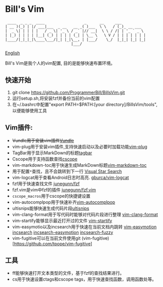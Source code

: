 # Bill's Vim

```
 ____  _ _ _  ____                  _      __     ___
| __ )(_) | |/ ___|___  _ __   __ _( )___  \ \   / (_)_ __ ___
|  _ \| | | | |   / _ \| '_ \ / _` |// __|  \ \ / /| | '_ ` _ \
| |_) | | | | |__| (_) | | | | (_| | \__ \   \ V / | | | | | | |
|____/|_|_|_|\____\___/|_| |_|\__, | |___/    \_/  |_|_| |_| |_|
                              |___/
```

[English](README.md)

Bill's Vim是我个人的vim配置, 目的是能够快速布置环境。

## 快速开始

1. git clone https://github.com/ProgrammerBill/BillsVim.git
2. 运行setup.sh,将安装fzf并备份当前的vim配置
3. 在~/.bashrc中配置"export PATH=$PATH:[your directory]/BillsVim/tools",以便能够使用工具

## Vim插件:

- ~~Vundle用于安装vim插件[Vundle](https://github.com/VundleVim/Vundle.vim#quick-start)~~
- vim-plug用于安装vim插件,支持快速启动以及必要时加载功能[vim-plug](https://github.com/junegunn/vim-plug)
- TagBar用于显示MarkDown的标题[tagbar](https://github.com/preservim/tagbar)
- Cscope用于支持函数查找[cscope](http://cscope.sourceforge.net/)
- vim-markdown-toc用于快速生成MarkDown标题[vim-markdown-toc](https://github.com/mzlogin/vim-markdown-toc)
- 用于配置`*`查找，且不会跳转到下一行 [Visual Star Search](https://github.com/bronson/vim-visual-star-search)
- vim-logcat用于查看Android日志时高亮. [gburca/vim-logcat](https://github.com/gburca/vim-logcat)
- fzf用于快速查找文件 [junegunn/fzf](https://github.com/junegunn/fzf)
- fzf.vim是vim中fzf的插件 [junegunn/fzf.vim](https://github.com/junegunn/fzf.vim)
- `cscope_macros`用于cscope的快捷键设置
- vim-autocomplpop用于快速补齐[vim-autocomplpop](https://github.com/othree/vim-autocomplpop)
- ultisnips能够快速生成代码片段[ultisnips](https://github.com/SirVer/ultisnips)
- vim-clang-format用于写代码时能够对代码片段进行整理 [vim-clang-format](https://github.com/rhysd/vim-clang-format)
- vim-startify能够显示最近打开过的文件 [vim-startify](https://github.com/mhinz/vim-startify)
- vim-easymotio以及incsearch用于快速在当前文档内跳转 [vim-easymotion](https://github.com/easymotion/vim-easymotion) [incsearch](https://github.com/haya14busa/incsearch.vim) [incsearch-easymotion](https://github.com/haya14busa/incsearch-easymotion.vim) [incsearch-fuzzy](https://github.com/haya14busa/incsearch-fuzzy.vim)
- vim-fugitive可以在当前文件使用git (vim-fugitive)[https://github.com/tpope/vim-fugitive]

## 工具

- ff能够快速打开文本类型的文件，基于fzf的查找结果进行。
- cs用于快速设置ctags和cscope tags，用于快速查找函数，调用函数处等。
